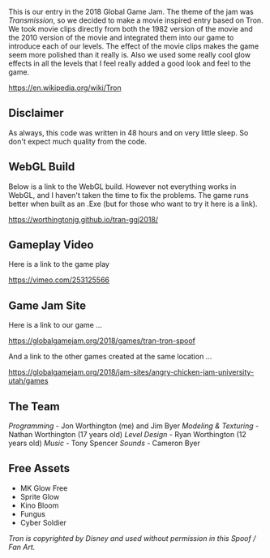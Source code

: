 This is our entry in the 2018 Global Game Jam.  The theme of the jam was *Transmission*, so we decided to make a movie inspired entry based on Tron.  We took movie clips directly from both the 1982 version of the movie and the 2010 version of the movie and integrated them into our game to introduce each of our levels.  The effect of the movie clips makes the game seem more polished than it really is.  Also we used some really cool glow effects in all the levels that I feel really added a good look and feel to the game.  

<https://en.wikipedia.org/wiki/Tron>

## Disclaimer

As always, this code was written in 48 hours and on very little sleep.  So don't expect much quality from the code.

## WebGL Build

Below is a link to the WebGL build.  However not everything works in WebGL, and I haven't taken the time to fix the problems.  The game runs better when built as an .Exe (but for those who want to try it here is a link).

<https://worthingtonjg.github.io/tran-ggj2018/>

## Gameplay Video

Here is a link to the game play 

<https://vimeo.com/253125566>

## Game Jam Site

Here is a link to our game ...

<https://globalgamejam.org/2018/games/tran-tron-spoof>

And a link to the other games created at the same location ...

<https://globalgamejam.org/2018/jam-sites/angry-chicken-jam-university-utah/games>

## The Team

*Programming* - Jon Worthington (me) and Jim Byer
*Modeling & Texturing* - Nathan Worthington (17 years old)
*Level Design* - Ryan Worthington (12 years old)
*Music* - Tony Spencer
*Sounds* - Cameron Byer

## Free Assets

- MK Glow Free
- Sprite Glow
- Kino Bloom
- Fungus
- Cyber Soldier

*Tron is copyrighted by Disney and used without permission in this Spoof / Fan Art.*




